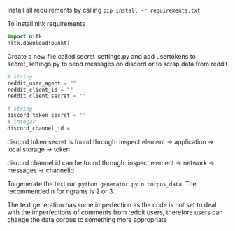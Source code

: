 
Install all requirements by calling `pip install -r requirements.txt`

To install nltk requirements 
```python
import nltk
nltk.download(punkt)
```

Create a new file called secret_settings.py and add usertokens to secret_settings.py to send messages on discord or to scrap data from reddit

```python 
# string
reddit_user_agent = ""
reddit_client_id = ""
reddit_client_secret = ""

# string
discord_token_secret = ''
# integar 
discord_channel_id = 
```
discord token secret is found through:
inspect element -> application -> local storage -> token

discord channel id can be found through:
inspect element -> network -> messages -> channelid

To generate the text run `python generator.py n corpus_data`.
The recommended n for ngrams is 2 or 3. 


The text generation has some imperfection as the code is not set to deal with the imperfections of comments from reddit users, therefore users can change the data corpus to something more appropriate  
